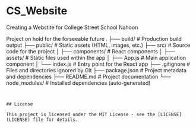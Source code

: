 # CS_Website

Creating a Webstite for College Street School Nahoon

Project on hold for the forseeable future
.
├── build/               # Production build output
├── public/              # Static assets (HTML, images, etc.)
├── src/                 # Source code for the project
│   ├── components/      # React components
│   ├── assets/          # Static files used within the app
│   ├── App.js           # Main application component
│   └── index.js         # Entry point for the React app
├── .gitignore           # Files and directories ignored by Git
├── package.json         # Project metadata and dependencies
├── README.md            # Project documentation
└── node_modules/        # Installed dependencies (auto-generated)
```


## License

This project is licensed under the MIT License - see the [LICENSE](LICENSE) file for details.
